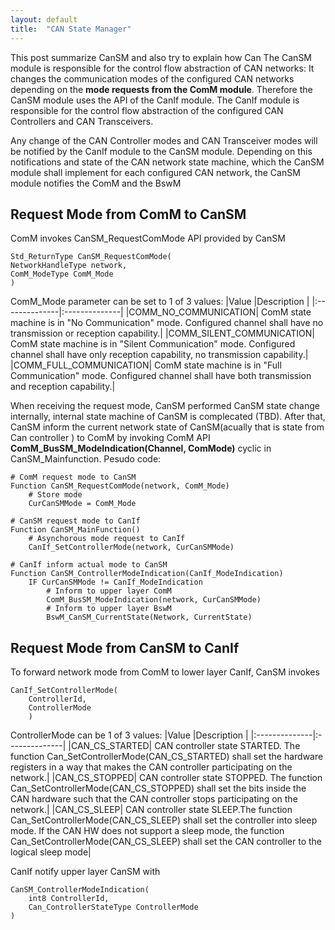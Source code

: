 ```yaml
---
layout: default
title:  "CAN State Manager"
---
```


This post summarize CanSM and also try to explain how Can 
The CanSM module is responsible for the control flow abstraction of CAN networks:
It changes the communication modes of the configured CAN networks depending on the **mode requests from the ComM module**. Therefore the CanSM module uses the API of the CanIf module. The CanIf module is responsible for the control flow abstraction of the configured CAN Controllers and CAN Transceivers.

Any change of the CAN Controller modes and CAN Transceiver modes will be notified by the CanIf module to the CanSM module. Depending on this notifications and state of the CAN network state machine, which the CanSM module shall implement for each configured CAN network, the CanSM module notifies the ComM and the BswM 

## Request Mode from ComM to CanSM
ComM invokes CanSM_RequestComMode API provided by CanSM
```
Std_ReturnType CanSM_RequestComMode(
NetworkHandleType network,
ComM_ModeType ComM_Mode
)
```
ComM_Mode parameter can be set to 1 of 3 values:
|Value            |Description  |
|:--------------|:--------------|
|COMM_NO_COMMUNICATION| ComM state machine is in "No Communication" mode. Configured channel shall have no transmission or reception capability.|
|COMM_SILENT_COMMUNICATION| ComM state machine is in "Silent Communication" mode. Configured channel shall have only reception capability, no transmission capability.|
|COMM_FULL_COMMUNICATION| ComM state machine is in "Full Communication" mode. Configured channel shall have both transmission and reception capability.|

When receiving the request mode, CanSM performed CanSM state change internally, internal state machine of CanSM is complecated (TBD). After that, CanSM inform the current network state of CanSM(acually that is state from Can controller ) to ComM by invoking ComM API **ComM_BusSM_ModeIndication(Channel, ComMode)** cyclic in CanSM_Mainfunction. Pesudo code:

```
# ComM request mode to CanSM
Function CanSM_RequestComMode(network, ComM_Mode)
    # Store mode
    CurCanSMMode = ComM_Mode

# CanSM request mode to CanIf
Function CanSM_MainFunction()
    # Asynchorous mode request to CanIf
    CanIf_SetControllerMode(network, CurCanSMMode)

# CanIf inform actual mode to CanSM
Function CanSM_ControllerModeIndication(CanIf_ModeIndication)
    IF CurCanSMMode != CanIf_ModeIndication
        # Inform to upper layer ComM
        ComM_BusSM_ModeIndication(network, CurCanSMMode)
        # Inform to upper layer BswM
        BswM_CanSM_CurrentState(Network, CurrentState)
```

## Request Mode from CanSM to CanIf

To forward network mode from ComM to lower layer CanIf, CanSM invokes
```
CanIf_SetControllerMode(
    ControllerId, 
    ControllerMode
    )
```
ControllerMode can be 1 of 3 values:
|Value          |Description    |
|:--------------|:--------------|
|CAN_CS_STARTED| CAN controller state STARTED. The function Can_SetControllerMode(CAN_CS_STARTED) shall set the hardware registers in a way that makes the CAN controller participating  on the network.|
|CAN_CS_STOPPED| CAN controller state STOPPED. The function Can_SetControllerMode(CAN_CS_STOPPED) shall set the bits inside the CAN hardware such that the CAN controller stops participating on the network.|
|CAN_CS_SLEEP| CAN controller state SLEEP.The function Can_SetControllerMode(CAN_CS_SLEEP) shall set the controller into sleep mode. If the CAN HW does not support a sleep mode, the function Can_SetControllerMode(CAN_CS_SLEEP) shall set the CAN controller to the logical sleep mode|

CanIf notify upper layer CanSM with
```
CanSM_ControllerModeIndication(
    int8 ControllerId,
    Can_ControllerStateType ControllerMode
)
```